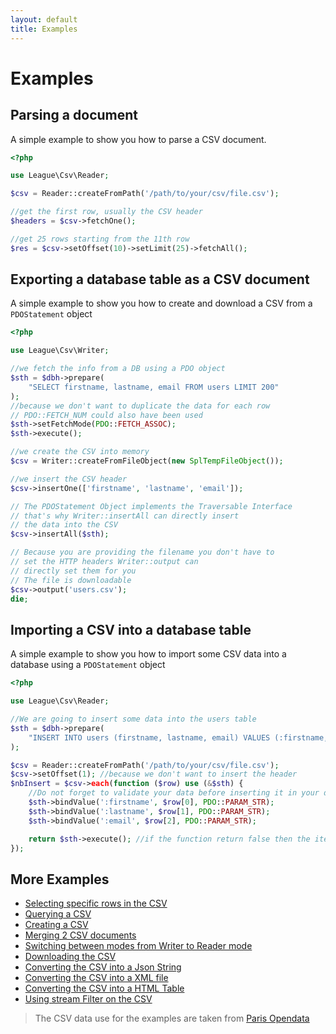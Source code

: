 ```yaml
---
layout: default
title: Examples
---
```


# Examples

## Parsing a document

A simple example to show you how to parse a CSV document.

~~~php
<?php

use League\Csv\Reader;

$csv = Reader::createFromPath('/path/to/your/csv/file.csv');

//get the first row, usually the CSV header
$headers = $csv->fetchOne();

//get 25 rows starting from the 11th row
$res = $csv->setOffset(10)->setLimit(25)->fetchAll();
~~~

## Exporting a database table as a CSV document

A simple example to show you how to create and download a CSV from a `PDOStatement` object

~~~php
<?php

use League\Csv\Writer;

//we fetch the info from a DB using a PDO object
$sth = $dbh->prepare(
	"SELECT firstname, lastname, email FROM users LIMIT 200"
);
//because we don't want to duplicate the data for each row
// PDO::FETCH_NUM could also have been used
$sth->setFetchMode(PDO::FETCH_ASSOC);
$sth->execute();

//we create the CSV into memory
$csv = Writer::createFromFileObject(new SplTempFileObject());

//we insert the CSV header
$csv->insertOne(['firstname', 'lastname', 'email']);

// The PDOStatement Object implements the Traversable Interface
// that's why Writer::insertAll can directly insert
// the data into the CSV
$csv->insertAll($sth);

// Because you are providing the filename you don't have to
// set the HTTP headers Writer::output can
// directly set them for you
// The file is downloadable
$csv->output('users.csv');
die;
~~~

## Importing a CSV into a database table

A simple example to show you how to import some CSV data into a database using a `PDOStatement` object

~~~php
<?php

use League\Csv\Reader;

//We are going to insert some data into the users table
$sth = $dbh->prepare(
	"INSERT INTO users (firstname, lastname, email) VALUES (:firstname, :lastname, :email)"
);

$csv = Reader::createFromPath('/path/to/your/csv/file.csv');
$csv->setOffset(1); //because we don't want to insert the header
$nbInsert = $csv->each(function ($row) use (&$sth) {
	//Do not forget to validate your data before inserting it in your database
	$sth->bindValue(':firstname', $row[0], PDO::PARAM_STR);
	$sth->bindValue(':lastname', $row[1], PDO::PARAM_STR);
	$sth->bindValue(':email', $row[2], PDO::PARAM_STR);

	return $sth->execute(); //if the function return false then the iteration will stop
});
~~~

## More Examples

* [Selecting specific rows in the CSV](https://github.com/thephpleague/csv/blob/master/examples/extract.php)
* [Querying a CSV](https://github.com/thephpleague/csv/blob/master/examples/filtering.php)
* [Creating a CSV](https://github.com/thephpleague/csv/blob/master/examples/writing.php)
* [Merging 2 CSV documents](https://github.com/thephpleague/csv/blob/master/examples/merge.php)
* [Switching between modes from Writer to Reader mode](https://github.com/thephpleague/csv/blob/master/examples/switchmode.php)
* [Downloading the CSV](https://github.com/thephpleague/csv/blob/master/examples/download.php)
* [Converting the CSV into a Json String](https://github.com/thephpleague/csv/blob/master/examples/json.php)
* [Converting the CSV into a XML file](https://github.com/thephpleague/csv/blob/master/examples/xml.php)
* [Converting the CSV into a HTML Table](https://github.com/thephpleague/csv/blob/master/examples/table.php)
* [Using stream Filter on the CSV](https://github.com/thephpleague/csv/blob/master/examples/stream.php)

> The CSV data use for the examples are taken from [Paris Opendata](http://opendata.paris.fr/opendata/jsp/site/Portal.jsp?document_id=60&portlet_id=121)